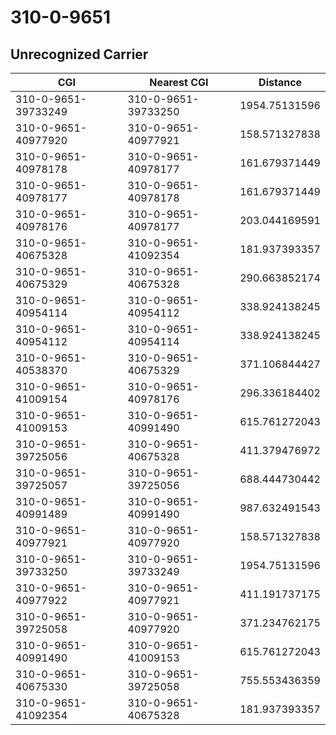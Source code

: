 # 310-0-9651
## Unrecognized Carrier


| CGI | Nearest CGI | Distance |
|-----|-------------|----------|
| 310-0-9651-39733249 | 310-0-9651-39733250 | 1954.75131596 |
| 310-0-9651-40977920 | 310-0-9651-40977921 | 158.571327838 |
| 310-0-9651-40978178 | 310-0-9651-40978177 | 161.679371449 |
| 310-0-9651-40978177 | 310-0-9651-40978178 | 161.679371449 |
| 310-0-9651-40978176 | 310-0-9651-40978177 | 203.044169591 |
| 310-0-9651-40675328 | 310-0-9651-41092354 | 181.937393357 |
| 310-0-9651-40675329 | 310-0-9651-40675328 | 290.663852174 |
| 310-0-9651-40954114 | 310-0-9651-40954112 | 338.924138245 |
| 310-0-9651-40954112 | 310-0-9651-40954114 | 338.924138245 |
| 310-0-9651-40538370 | 310-0-9651-40675329 | 371.106844427 |
| 310-0-9651-41009154 | 310-0-9651-40978176 | 296.336184402 |
| 310-0-9651-41009153 | 310-0-9651-40991490 | 615.761272043 |
| 310-0-9651-39725056 | 310-0-9651-40675328 | 411.379476972 |
| 310-0-9651-39725057 | 310-0-9651-39725056 | 688.444730442 |
| 310-0-9651-40991489 | 310-0-9651-40991490 | 987.632491543 |
| 310-0-9651-40977921 | 310-0-9651-40977920 | 158.571327838 |
| 310-0-9651-39733250 | 310-0-9651-39733249 | 1954.75131596 |
| 310-0-9651-40977922 | 310-0-9651-40977921 | 411.191737175 |
| 310-0-9651-39725058 | 310-0-9651-40977920 | 371.234762175 |
| 310-0-9651-40991490 | 310-0-9651-41009153 | 615.761272043 |
| 310-0-9651-40675330 | 310-0-9651-39725058 | 755.553436359 |
| 310-0-9651-41092354 | 310-0-9651-40675328 | 181.937393357 |
